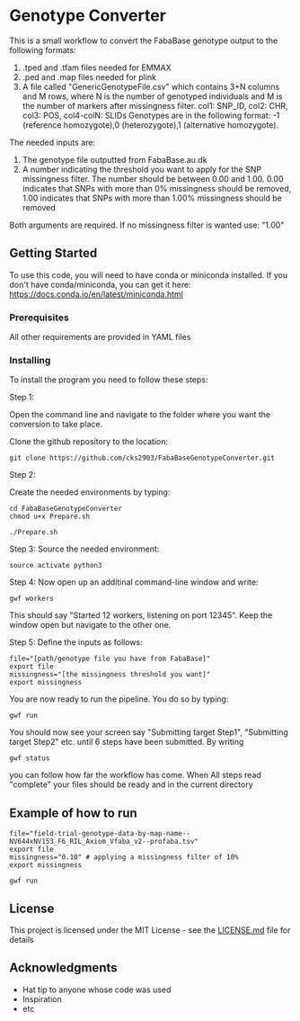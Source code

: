 # Genotype Converter

This is a small workflow to convert the FabaBase genotype output to the following formats:
1) .tped and .tfam files needed for EMMAX
2) .ped and .map files needed for plink
3) A file called "GenericGenotypeFile.csv" which contains 3+N columns and M rows,  where N is the number of genotyped individuals and M is the number of markers after missingness filter.
col1: SNP_ID, col2: CHR, col3: POS, col4-colN: SLIDs
Genotypes are in the following format: -1 (reference homozygote),0 (heterozygote),1 (alternative homozygote). 

The needed inputs are:
1) The genotype file outputted from FabaBase.au.dk 
2) A number indicating the threshold you want to apply for the SNP missingness filter.
The number should be between  0.00 and 1.00. 
0.00 indicates that SNPs with more than 0% missingness should be removed, 
1.00 indicates that SNPs with more than 1.00% missingness should be removed

Both arguments are required. If no missingness filter is wanted use: "1.00"





## Getting Started

To use this code, you will need to have conda or miniconda installed.
If you don't have conda/miniconda, you can get it here: 
https://docs.conda.io/en/latest/miniconda.html



### Prerequisites

All other requirements are provided in YAML files

### Installing

To install the program you need to follow these steps:

Step 1:

Open the command line and navigate to the folder where you want the conversion to take place.

Clone the github repository to the location:
```
git clone https://github.com/cks2903/FabaBaseGenotypeConverter.git

```

Step 2:

Create the needed environments by typing: 

```
cd FabaBaseGenotypeConverter
chmod u+x Prepare.sh

./Prepare.sh
```
Step 3:
Source the needed environment:

```
source activate python3
```
Step 4:
Now open up an additinal command-line window and write:
```
gwf workers
```

This should say "Started 12 workers, listening on port 12345". Keep the window open but navigate to the other one.

Step 5:
Define the inputs as follows:
```
file="[path/genotype file you have from FabaBase]"
export file
missingness="[the missingness threshold you want]"
export missingness
```
You are now ready to run the pipeline. You do so by typing:

```
gwf run
```

You should now see your screen say "Submitting target Step1", "Submitting target Step2" etc. until 6 steps have been submitted.
By writing
```
gwf status
```
you can follow how far the workflow has come. When All steps read "complete" your files should be ready and in the current directory





## Example of how to run
```
file="field-trial-genotype-data-by-map-name--NV644xNV153_F6_RIL_Axiom_Vfaba_v2--profaba.tsv"
export file
missingness="0.10" # applying a missingness filter of 10%
export missingness

gwf run
```



## License

This project is licensed under the MIT License - see the [LICENSE.md](LICENSE.md) file for details

## Acknowledgments

* Hat tip to anyone whose code was used
* Inspiration
* etc
